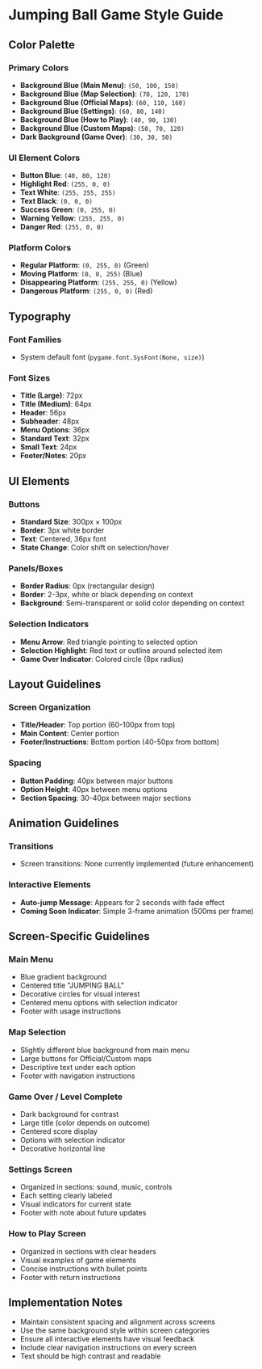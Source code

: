 # Jumping Ball Game Style Guide

## Color Palette

### Primary Colors
- **Background Blue (Main Menu)**: `(50, 100, 150)`
- **Background Blue (Map Selection)**: `(70, 120, 170)`
- **Background Blue (Official Maps)**: `(60, 110, 160)`
- **Background Blue (Settings)**: `(60, 80, 140)`
- **Background Blue (How to Play)**: `(40, 90, 130)`
- **Background Blue (Custom Maps)**: `(50, 70, 120)`
- **Dark Background (Game Over)**: `(30, 30, 50)`

### UI Element Colors
- **Button Blue**: `(40, 80, 120)`
- **Highlight Red**: `(255, 0, 0)`
- **Text White**: `(255, 255, 255)`
- **Text Black**: `(0, 0, 0)`
- **Success Green**: `(0, 255, 0)`
- **Warning Yellow**: `(255, 255, 0)`
- **Danger Red**: `(255, 0, 0)`

### Platform Colors
- **Regular Platform**: `(0, 255, 0)` (Green)
- **Moving Platform**: `(0, 0, 255)` (Blue)
- **Disappearing Platform**: `(255, 255, 0)` (Yellow)
- **Dangerous Platform**: `(255, 0, 0)` (Red)

## Typography

### Font Families
- System default font (`pygame.font.SysFont(None, size)`)

### Font Sizes
- **Title (Large)**: 72px
- **Title (Medium)**: 64px
- **Header**: 56px
- **Subheader**: 48px
- **Menu Options**: 36px
- **Standard Text**: 32px
- **Small Text**: 24px
- **Footer/Notes**: 20px

## UI Elements

### Buttons
- **Standard Size**: 300px × 100px
- **Border**: 3px white border
- **Text**: Centered, 36px font
- **State Change**: Color shift on selection/hover

### Panels/Boxes
- **Border Radius**: 0px (rectangular design)
- **Border**: 2-3px, white or black depending on context
- **Background**: Semi-transparent or solid color depending on context

### Selection Indicators
- **Menu Arrow**: Red triangle pointing to selected option
- **Selection Highlight**: Red text or outline around selected item
- **Game Over Indicator**: Colored circle (8px radius)

## Layout Guidelines

### Screen Organization
- **Title/Header**: Top portion (60-100px from top)
- **Main Content**: Center portion
- **Footer/Instructions**: Bottom portion (40-50px from bottom)

### Spacing
- **Button Padding**: 40px between major buttons
- **Option Height**: 40px between menu options
- **Section Spacing**: 30-40px between major sections

## Animation Guidelines

### Transitions
- Screen transitions: None currently implemented (future enhancement)

### Interactive Elements
- **Auto-jump Message**: Appears for 2 seconds with fade effect
- **Coming Soon Indicator**: Simple 3-frame animation (500ms per frame)

## Screen-Specific Guidelines

### Main Menu
- Blue gradient background
- Centered title "JUMPING BALL"
- Decorative circles for visual interest
- Centered menu options with selection indicator
- Footer with usage instructions

### Map Selection
- Slightly different blue background from main menu
- Large buttons for Official/Custom maps
- Descriptive text under each option
- Footer with navigation instructions

### Game Over / Level Complete
- Dark background for contrast
- Large title (color depends on outcome)
- Centered score display
- Options with selection indicator
- Decorative horizontal line

### Settings Screen
- Organized in sections: sound, music, controls
- Each setting clearly labeled
- Visual indicators for current state
- Footer with note about future updates

### How to Play Screen
- Organized in sections with clear headers
- Visual examples of game elements
- Concise instructions with bullet points
- Footer with return instructions

## Implementation Notes

- Maintain consistent spacing and alignment across screens
- Use the same background style within screen categories
- Ensure all interactive elements have visual feedback
- Include clear navigation instructions on every screen
- Text should be high contrast and readable 